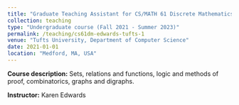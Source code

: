 ```yaml
---
title: "Graduate Teaching Assistant for CS/MATH 61 Discrete Mathematics"
collection: teaching
type: "Undergraduate course (Fall 2021 - Summer 2023)"
permalink: /teaching/cs61dm-edwards-tufts-1
venue: "Tufts University, Department of Computer Science"
date: 2021-01-01
location: "Medford, MA, USA"
---
```


**Course description:** Sets, relations and functions, logic and methods of proof, combinatorics, graphs and digraphs.

**Instructor:** Karen Edwards
